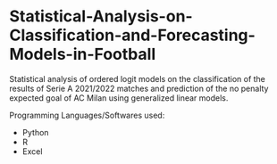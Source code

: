 # Statistical-Analysis-on-Classification-and-Forecasting-Models-in-Football
Statistical analysis of ordered logit models on the classification of the results of Serie A 2021/2022 matches and prediction of the no penalty expected goal of AC Milan using generalized linear models.

Programming Languages/Softwares used:

- Python
- R
- Excel
